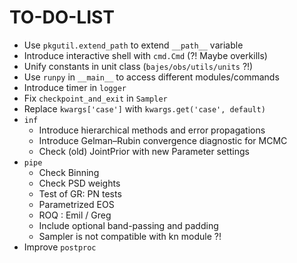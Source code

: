 # TO-DO-LIST

* Use `pkgutil.extend_path` to extend `__path__` variable
* Introduce interactive shell with `cmd.Cmd` (?! Maybe overkills)
* Unify constants in unit class (`bajes/obs/utils/units` ?!)
* Use `runpy`  in `__main__` to access different modules/commands
* Introduce timer in `logger`
* Fix `checkpoint_and_exit` in `Sampler`
* Replace `kwargs['case']` with `kwargs.get('case', default)`
* `inf`
   * Introduce hierarchical methods and error propagations
   * Introduce Gelman–Rubin convergence diagnostic for MCMC
   * Check (old) JointPrior with new Parameter settings
* `pipe`
   * Check Binning
   * Check PSD weights
   * Test of GR: PN tests
   * Parametrized EOS
   * ROQ : Emil / Greg
   * Include optional band-passing and padding
   * Sampler is not compatible with kn module ?!
* Improve `postproc`
